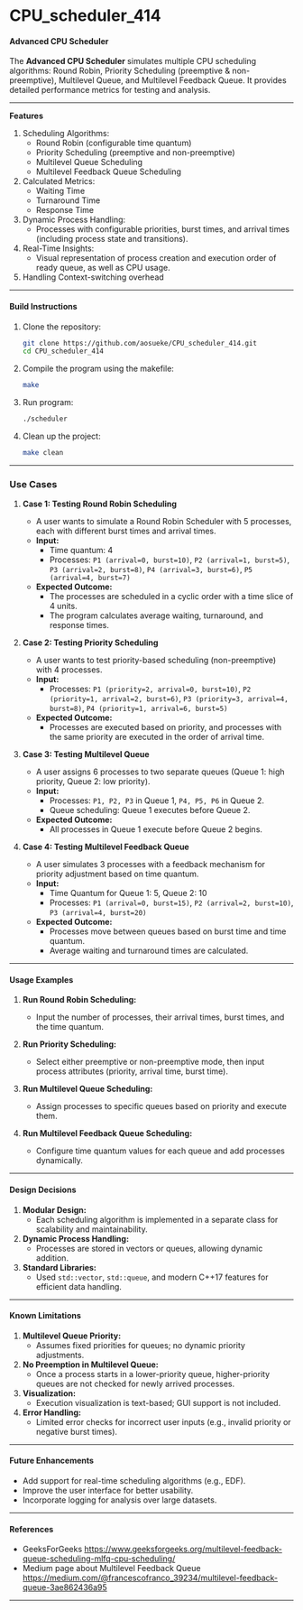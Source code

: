 # CPU_scheduler_414
#### **Advanced CPU Scheduler**
The **Advanced CPU Scheduler** simulates multiple CPU scheduling algorithms: Round Robin, Priority Scheduling (preemptive & non-preemptive), Multilevel Queue, and Multilevel Feedback Queue. It provides detailed performance metrics for testing and analysis.

---
**Features**
1. Scheduling Algorithms:
   - Round Robin (configurable time quantum)
   - Priority Scheduling (preemptive and non-preemptive)
   - Multilevel Queue Scheduling
   - Multilevel Feedback Queue Scheduling
2. Calculated Metrics:
   - Waiting Time
   - Turnaround Time
   - Response Time
3. Dynamic Process Handling:
   - Processes with configurable priorities, burst times, and arrival times (including process state and transitions).
4. Real-Time Insights:
   - Visual representation of process creation and execution order of ready queue, as well as CPU usage.
5. Handling Context-switching overhead
---

#### **Build Instructions**

1. Clone the repository:
   ```bash
   git clone https://github.com/aosueke/CPU_scheduler_414.git
   cd CPU_scheduler_414
   ```

2. Compile the program using the makefile:
   ```bash
   make
   ```

3. Run program:
   ```bash
   ./scheduler
   ```
4. Clean up the project:
   ```bash
   make clean
   ```

---
### **Use Cases**

1. **Case 1: Testing Round Robin Scheduling**
   - A user wants to simulate a Round Robin Scheduler with 5 processes, each with different burst times and arrival times.
   - **Input:**
     - Time quantum: 4
     - Processes: `P1 (arrival=0, burst=10)`, `P2 (arrival=1, burst=5)`, `P3 (arrival=2, burst=8)`, `P4 (arrival=3, burst=6)`, `P5 (arrival=4, burst=7)`
   - **Expected Outcome:**
     - The processes are scheduled in a cyclic order with a time slice of 4 units.
     - The program calculates average waiting, turnaround, and response times.

2. **Case 2: Testing Priority Scheduling**
   - A user wants to test priority-based scheduling (non-preemptive) with 4 processes.
   - **Input:**
     - Processes: `P1 (priority=2, arrival=0, burst=10)`, `P2 (priority=1, arrival=2, burst=6)`, `P3 (priority=3, arrival=4, burst=8)`, `P4 (priority=1, arrival=6, burst=5)`
   - **Expected Outcome:**
     - Processes are executed based on priority, and processes with the same priority are executed in the order of arrival time.

3. **Case 3: Testing Multilevel Queue**
   - A user assigns 6 processes to two separate queues (Queue 1: high priority, Queue 2: low priority).
   - **Input:**
     - Processes: `P1, P2, P3` in Queue 1, `P4, P5, P6` in Queue 2.
     - Queue scheduling: Queue 1 executes before Queue 2.
   - **Expected Outcome:**
     - All processes in Queue 1 execute before Queue 2 begins.

4. **Case 4: Testing Multilevel Feedback Queue**
   - A user simulates 3 processes with a feedback mechanism for priority adjustment based on time quantum.
   - **Input:**
     - Time Quantum for Queue 1: 5, Queue 2: 10
     - Processes: `P1 (arrival=0, burst=15)`, `P2 (arrival=2, burst=10)`, `P3 (arrival=4, burst=20)`
   - **Expected Outcome:**
     - Processes move between queues based on burst time and time quantum.
     - Average waiting and turnaround times are calculated.

---
#### **Usage Examples**

1. **Run Round Robin Scheduling:**
   - Input the number of processes, their arrival times, burst times, and the time quantum.

2. **Run Priority Scheduling:**
   - Select either preemptive or non-preemptive mode, then input process attributes (priority, arrival time, burst time).

3. **Run Multilevel Queue Scheduling:**
   - Assign processes to specific queues based on priority and execute them.

4. **Run Multilevel Feedback Queue Scheduling:**
   - Configure time quantum values for each queue and add processes dynamically.

---

#### **Design Decisions**

1. **Modular Design:**
   - Each scheduling algorithm is implemented in a separate class for scalability and maintainability.
2. **Dynamic Process Handling:**
   - Processes are stored in vectors or queues, allowing dynamic addition.
3. **Standard Libraries:**
   - Used `std::vector`, `std::queue`, and modern C++17 features for efficient data handling.

---

#### **Known Limitations**

1. **Multilevel Queue Priority:**
   - Assumes fixed priorities for queues; no dynamic priority adjustments.
2. **No Preemption in Multilevel Queue:**
   - Once a process starts in a lower-priority queue, higher-priority queues are not checked for newly arrived processes.
3. **Visualization:**
   - Execution visualization is text-based; GUI support is not included.
4. **Error Handling:**
   - Limited error checks for incorrect user inputs (e.g., invalid priority or negative burst times).

---

#### **Future Enhancements**
- Add support for real-time scheduling algorithms (e.g., EDF).
- Improve the user interface for better usability.
- Incorporate logging for analysis over large datasets.

---

#### **References**
- GeeksForGeeks
  https://www.geeksforgeeks.org/multilevel-feedback-queue-scheduling-mlfq-cpu-scheduling/
- Medium page about Multilevel Feedback Queue
  https://medium.com/@francescofranco_39234/multilevel-feedback-queue-3ae862436a95


---

